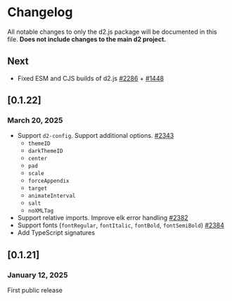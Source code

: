 # Changelog

All notable changes to only the d2.js package will be documented in this file. **Does not
include changes to the main d2 project.**

## Next

- Fixed ESM and CJS builds of d2.js [#2286](https://github.com/terrastruct/d2/issues/2286) + [#1448](https://github.com/terrastruct/d2/issues/1448)


## [0.1.22]
### March 20, 2025

- Support `d2-config`. Support additional options. [#2343](https://github.com/terrastruct/d2/pull/2343)
  - `themeID`
  - `darkThemeID`
  - `center`
  - `pad`
  - `scale`
  - `forceAppendix`
  - `target`
  - `animateInterval`
  - `salt`
  - `noXMLTag`
- Support relative imports. Improve elk error handling [#2382](https://github.com/terrastruct/d2/pull/2382)
- Support fonts (`fontRegular`, `fontItalic`, `fontBold`, `fontSemiBold`) [#2384](https://github.com/terrastruct/d2/pull/2384)
- Add TypeScript signatures

## [0.1.21]
### January 12, 2025

First public release
